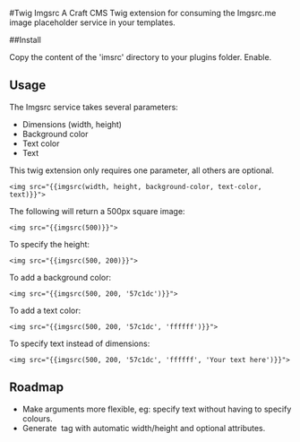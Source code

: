 #Twig Imgsrc
A Craft CMS Twig extension for consuming the Imgsrc.me image placeholder service in your templates.

##Install

Copy the content of the 'imsrc' directory to your plugins folder. Enable. 

## Usage

The Imgsrc service takes several parameters:

- Dimensions (width, height)
- Background color
- Text color
- Text

This twig extension only requires one parameter, all others are optional.

`<img src="{{imgsrc(width, height, background-color, text-color, text)}}">`

The following will return a 500px square image:

`<img src="{{imgsrc(500)}}">`

To specify the height:

`<img src="{{imgsrc(500, 200)}}">`

To add a background color:

`<img src="{{imgsrc(500, 200, '57c1dc')}}">`

To add a text color:

`<img src="{{imgsrc(500, 200, '57c1dc', 'ffffff')}}">`

To specify text instead of dimensions:

`<img src="{{imgsrc(500, 200, '57c1dc', 'ffffff', 'Your text here')}}">`

## Roadmap

- Make arguments more flexible, eg: specify text without having to specify colours.
- Generate <img> tag with automatic width/height and optional attributes.